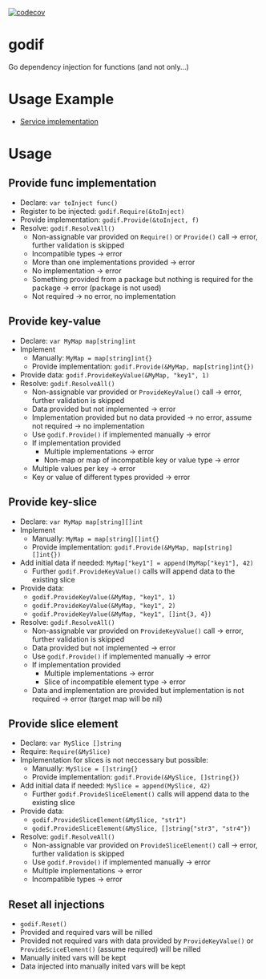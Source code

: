 [![codecov](https://codecov.io/gh/untillpro/godif/branch/master/graph/badge.svg)](https://codecov.io/gh/untillpro/godif)

# godif

Go dependency injection for functions (and not only...)

# Usage Example

-  [Service implementation](services/impl_test.go)

# Usage

## Provide func implementation

- Declare: `var toInject func()`
- Register to be injected: `godif.Require(&toInject)`
- Provide implementation: `godif.Provide(&toInject, f)`
- Resolve: `godif.ResolveAll()`
  - Non-assignable var provided on `Require()` or `Provide()` call -> error, further validation is skipped
  - Incompatible types -> error
  - More than one implementations provided -> error
  - No implementation -> error
  - Something provided from a package but nothing is required for the package -> error (package is not used)
  - Not required -> no error, no implementation


## Provide key-value

- Declare: `var MyMap map[string]int`
- Implement
  - Manually: `MyMap = map[string]int{}`
  - Provide implementation: `godif.Provide(&MyMap, map[string]int{})`
- Provide data: `godif.ProvideKeyValue(&MyMap, "key1", 1)`
- Resolve: `godif.ResolveAll()`
  - Non-assignable var provided or `ProvideKeyValue()` call -> error, further validation is skipped
  - Data provided but not implemented -> error
  - Implementation provided but no data provided -> no error, assume not required -> no implementation
  - Use `godif.Provide()` if implemented manually -> error 
  - If implementation provided
    - Multiple implementations -> error
    - Non-map or map of incompatible key or value type -> error
  - Multiple values per key -> error
  - Key or value of different types provided -> error


## Provide key-slice

- Declare: `var MyMap map[string][]int`
- Implement
  - Manually: `MyMap = map[string][]int{}`
  - Provide implementation: `godif.Provide(&MyMap, map[string][]int{})`
- Add initial data if needed: `MyMap["key1"] = append(MyMap["key1"], 42)`
  - Further `godif.ProvideKeyValue()` calls will append data to the existing slice
- Provide data: 
  - `godif.ProvideKeyValue(&MyMap, "key1", 1)`
  - `godif.ProvideKeyValue(&MyMap, "key1", 2)`
  - `godif.ProvideKeyValue(&MyMap, "key1", []int{3, 4})`
- Resolve: `godif.ResolveAll()`
  - Non-assignable var provided on `ProvideKeyValue()` call -> error, further validation is skipped
  - Data provided but not implemented -> error
  - Use `godif.Provide()` if implemented manually -> error 
  - If implementation provided
    - Multiple implementations -> error
    - Slice of incompatible element type -> error
  - Data and implementation are provided but implementation is not required -> error (target map will be nil)


## Provide slice element

- Declare: `var MySlice []string`
- Require: `Require(&MySlice)`
- Implementation for slices is not neccessary but possible:
  - Manually: `MySlice = []string{}`
  - Provide implementation: `godif.Provide(&MySlice, []string{})`
- Add initial data if needed: `MySlice = append(MySlice, 42)`
  - Further `godif.ProvideSliceElement()` calls will append data to the existing slice
- Provide data: 
  - `godif.ProvideSliceElement(&MySlice, "str1")`
  - `godif.ProvideSliceElement(&MySlice, []string{"str3", "str4"})`
- Resolve: `godif.ResolveAll()`
  - Non-assignable var provided on `ProvideSliceElement()` call -> error, further validation is skipped
  - Use `godif.Provide()` if implemented manually -> error 
  - Multiple implementations -> error
  - Incompatible types -> error

## Reset all injections
- `godif.Reset()`
- Provided and required vars will be nilled
- Provided not required vars with data provided by `ProvideKeyValue()` or `ProvideSciceElement()` (assume required) will be nilled
- Manually inited vars will be kept
- Data injected into manually inited vars will be kept